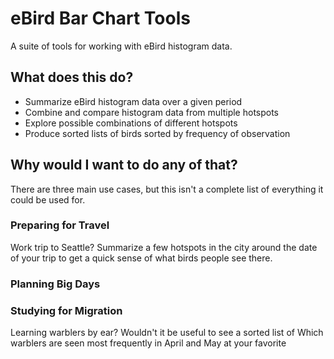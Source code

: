 # eBird Bar Chart Tools
A suite of tools for working with eBird histogram data.

## What does this do?
 - Summarize eBird histogram data over a given period
 - Combine and compare histogram data from multiple hotspots
 - Explore possible combinations of different hotspots
 - Produce sorted lists of birds sorted by frequency of observation

## Why would I want to do any of that?
There are three main use cases, but this isn't a complete list of everything it could be used for.

### Preparing for Travel
Work trip to Seattle? Summarize a few hotspots in the city around the date of your trip to get a quick sense of what birds people see there.

### Planning Big Days

### Studying for Migration
Learning warblers by ear? Wouldn't it be useful to see a sorted list of Which warblers are seen most frequently in April and May at your favorite 